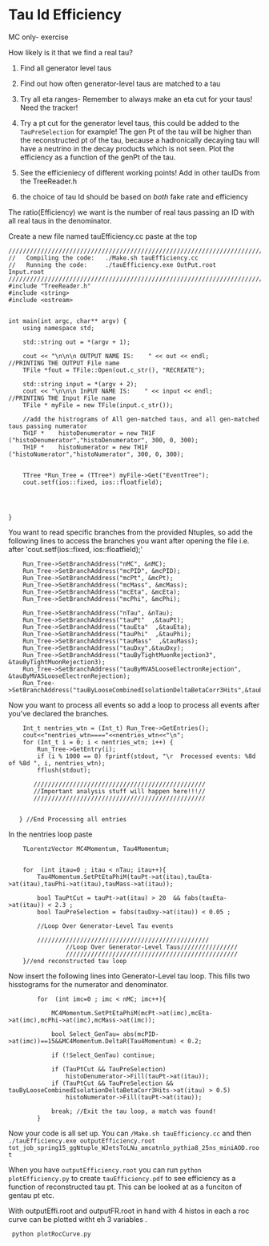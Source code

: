 Tau Id Efficiency
=================

MC only- exercise 


How likely is it that we find a real tau?

1) Find all generator level taus 

2) Find out how often generator-level taus are matched to a tau

3) Try all eta ranges- Remember to always make an eta cut for your taus! Need the tracker!

4) Try a pt cut for the generator level taus, this could be added to the ```TauPreSelection``` for example! The gen Pt of the tau will be higher than the reconstructed pt of the tau, because a hadronically decaying tau will have a neutrino in the decay products which is not seen. Plot the efficiency as a function of the genPt of the tau. 

5) See the efficieniecy of different working points! Add in other tauIDs from the TreeReader.h 

6) the choice of tau Id should be based on *both* fake rate and efficiency



The ratio(Efficiency) we want is the number of real taus passing an ID with all real taus in the denominator. 


Create a new file named tauEfficiency.cc
paste at the top 
```
////////////////////////////////////////////////////////////////////////////////////////////////////////////////////////////////////////
//   Compiling the code:   ./Make.sh tauEfficiency.cc
//   Running the code:     ./tauEfficiency.exe OutPut.root   Input.root
////////////////////////////////////////////////////////////////////////////////////////////////////////////////////////////////////////
#include "TreeReader.h"
#include <string>
#include <ostream>


int main(int argc, char** argv) {
    using namespace std;

    std::string out = *(argv + 1);
    
    cout << "\n\n\n OUTPUT NAME IS:    " << out << endl;     //PRINTING THE OUTPUT File name
    TFile *fout = TFile::Open(out.c_str(), "RECREATE");
    
    std::string input = *(argv + 2);
    cout << "\n\n\n InPUT NAME IS:    " << input << endl;     //PRINTING THE Input File name
    TFile * myFile = new TFile(input.c_str());
 
    //add the histrograms of All gen-matched taus, and all gen-matched taus passing numerator
    TH1F *    histoDenumerator = new TH1F ("histoDenumerator","histoDenumerator", 300, 0, 300);
    TH1F *    histoNumerator = new TH1F ("histoNumerator","histoNumerator", 300, 0, 300);
    
    
    TTree *Run_Tree = (TTree*) myFile->Get("EventTree");
    cout.setf(ios::fixed, ios::floatfield);




}

```

You want to read specific branches from the provided Ntuples, so add the following lines to access the branches you want after opening the file i.e. after 'cout.setf(ios::fixed, ios::floatfield);' 

``` 
    Run_Tree->SetBranchAddress("nMC", &nMC);
    Run_Tree->SetBranchAddress("mcPID", &mcPID);
    Run_Tree->SetBranchAddress("mcPt", &mcPt);
    Run_Tree->SetBranchAddress("mcMass", &mcMass);
    Run_Tree->SetBranchAddress("mcEta", &mcEta);
    Run_Tree->SetBranchAddress("mcPhi", &mcPhi);

    Run_Tree->SetBranchAddress("nTau", &nTau);
    Run_Tree->SetBranchAddress("tauPt"  ,&tauPt);
    Run_Tree->SetBranchAddress("tauEta"  ,&tauEta);
    Run_Tree->SetBranchAddress("tauPhi"  ,&tauPhi);
    Run_Tree->SetBranchAddress("tauMass"  ,&tauMass);
    Run_Tree->SetBranchAddress("tauDxy",&tauDxy);
    Run_Tree->SetBranchAddress("tauByTightMuonRejection3", &tauByTightMuonRejection3);
    Run_Tree->SetBranchAddress("tauByMVA5LooseElectronRejection", &tauByMVA5LooseElectronRejection);
    Run_Tree->SetBranchAddress("tauByLooseCombinedIsolationDeltaBetaCorr3Hits",&tauByLooseCombinedIsolationDeltaBetaCorr3Hits);

```

Now you want to process all events so add a loop to process all events after you've declared the branches. 

```
    Int_t nentries_wtn = (Int_t) Run_Tree->GetEntries();
    cout<<"nentries_wtn===="<<nentries_wtn<<"\n";
    for (Int_t i = 0; i < nentries_wtn; i++) {
        Run_Tree->GetEntry(i);
        if (i % 1000 == 0) fprintf(stdout, "\r  Processed events: %8d of %8d ", i, nentries_wtn);
        fflush(stdout);
 
       ////////////////////////////////////////////////
       //Important analysis stuff will happen here!!!//
       ////////////////////////////////////////////////


   } //End Processing all entries
```

In the nentries loop paste 
```
	TLorentzVector MC4Momentum, Tau4Momentum;


	for  (int itau=0 ; itau < nTau; itau++){
		Tau4Momentum.SetPtEtaPhiM(tauPt->at(itau),tauEta->at(itau),tauPhi->at(itau),tauMass->at(itau));

		bool TauPtCut = tauPt->at(itau) > 20  && fabs(tauEta->at(itau)) < 2.3 ;
		bool TauPreSelection = fabs(tauDxy->at(itau)) < 0.05 ;

		//Loop Over Generator-Level Tau events
	
		////////////////////////////////////////////////
                //Loop Over Generator-Level Taus////////////////
                ////////////////////////////////////////////////
	}//end reconstructed tau loop
```

Now insert the following lines into Generator-Level tau loop. This fills two hisstograms for the numerator and denominator.

```
		for  (int imc=0 ; imc < nMC; imc++){

			MC4Momentum.SetPtEtaPhiM(mcPt->at(imc),mcEta->at(imc),mcPhi->at(imc),mcMass->at(imc));

			bool Select_GenTau= abs(mcPID->at(imc))==15&&MC4Momentum.DeltaR(Tau4Momentum) < 0.2; 

			if (!Select_GenTau) continue;

			if (TauPtCut && TauPreSelection)
				histoDenumerator->Fill(tauPt->at(itau));
			if (TauPtCut && TauPreSelection && tauByLooseCombinedIsolationDeltaBetaCorr3Hits->at(itau) > 0.5)
				histoNumerator->Fill(tauPt->at(itau));

			break; //Exit the tau loop, a match was found!
		}
```

Now your code is all set up. You can ```/Make.sh tauEfficiency.cc``` and then ```./tauEfficiency.exe outputEfficiency.root tot_job_spring15_ggNtuple_WJetsToLNu_amcatnlo_pythia8_25ns_miniAOD.root ``` 

When you have ```outputEfficiency.root``` you can run ```python plotEfficiency.py``` to create ```tauEfficiency.pdf``` to see efficiency as a function of reconstructed tau pt. This can be looked at as a funciton of gentau pt etc.

With outputEffi.root and outputFR.root in hand with 4 histos in each a roc curve can be plotted witht eh 3 variables .

``` python plotRocCurve.py``` 
